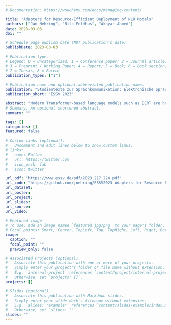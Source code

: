 ```yaml
---
# Documentation: https://wowchemy.com/docs/managing-content/

title: "Adapters for Resource-Efficient Deployment of NLU Models"
authors: ["Jan Nehring", "Nils Feldhus", "Akhyar Ahmed"]
date: 2023-03-03
doi: ""

# Schedule page publish date (NOT publication's date).
publishDate: 2023-03-03

# Publication type.
# Legend: 0 = Uncategorized; 1 = Conference paper; 2 = Journal article;
# 3 = Preprint / Working Paper; 4 = Report; 5 = Book; 6 = Book section;
# 7 = Thesis; 8 = Patent
publication_types: ["1"]

# Publication name and optional abbreviated publication name.
publication: "Studientexte zur Sprachkommunikation: Elektronische Sprachsignalverarbeitung 2023"
publication_short: "ESSV 2023"

abstract: "Modern Transformer-based language models such as BERT are huge and, therefore, expensive to deploy in practical applications. In environments such as commercial chatbot-as-a-service platforms that deploy many NLP models in parallel, less powerful models with a smaller number of parameters are an alternative to transformers to keep deployment costs down, at the cost of lower accuracy values. This paper compares different models for Intent Detection concerning their memory footprint, quality of Intent Detection, and processing speed. Many taskspecific Adapters can share one large transformer model with the Adapter framework.  The deployment of 100 NLU models requires 1 GB of memory for the proposed BERT+Adapter architecture, compared to 41.78 GB for a BERT-only architecture."
# Summary. An optional shortened abstract.
summary: ""

tags: []
categories: []
featured: false

# Custom links (optional).
#   Uncomment and edit lines below to show custom links.
# links:
# - name: Follow
#   url: https://twitter.com
#   icon_pack: fab
#   icon: twitter

url_pdf: "https://www.essv.de/pdf/2023_217_224.pdf"
url_code: "https://github.com/jnehring/ESSV2023-Adapters-for-Resource-Efficient-Deployment-of-NLU-models"
url_dataset:
url_poster:
url_project:
url_slides:
url_source:
url_video:

# Featured image
# To use, add an image named `featured.jpg/png` to your page's folder. 
# Focal points: Smart, Center, TopLeft, Top, TopRight, Left, Right, BottomLeft, Bottom, BottomRight.
image:
  caption: ""
  focal_point: ""
  preview_only: false

# Associated Projects (optional).
#   Associate this publication with one or more of your projects.
#   Simply enter your project's folder or file name without extension.
#   E.g. `internal-project` references `content/project/internal-project/index.md`.
#   Otherwise, set `projects: []`.
projects: []

# Slides (optional).
#   Associate this publication with Markdown slides.
#   Simply enter your slide deck's filename without extension.
#   E.g. `slides: "example"` references `content/slides/example/index.md`.
#   Otherwise, set `slides: ""`.
slides: ""
---
```


